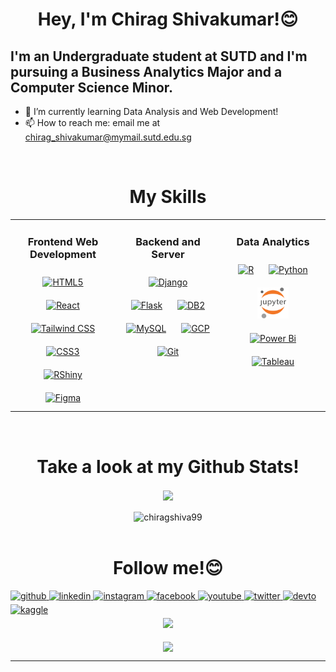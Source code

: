 # <div align="center"> Hey, I'm Chirag Shivakumar!😊  </div>

## I'm an Undergraduate student at SUTD and I'm pursuing a Business Analytics Major and a Computer Science Minor.
- 🌱 I’m currently learning Data Analysis and Web Development! 
- 📫 How to reach me: email me at chirag_shivakumar@mymail.sutd.edu.sg

<br/>  


# <div align="center">My Skills</div> 
<table><tr><td valign="top" width="33%">

### <div align="center">Frontend Web Development</div> 
<div align="center">  
<a href="https://en.wikipedia.org/wiki/HTML5" target="_blank"><img style="margin: 10px" src="https://profilinator.rishav.dev/skills-assets/html5-original-wordmark.svg" alt="HTML5" height="50" /></a>  
<a href="https://reactjs.org/" target="_blank"><img style="margin: 10px" src="https://profilinator.rishav.dev/skills-assets/react-original-wordmark.svg" alt="React" height="50" /></a>  
<a href="https://www.tailwindcss.com/" target="_blank"><img style="margin: 10px" src="https://profilinator.rishav.dev/skills-assets/tailwindcss.svg" alt="Tailwind CSS" height="50" /></a>  
<a href="https://www.w3schools.com/css/" target="_blank"><img style="margin: 10px" src="https://profilinator.rishav.dev/skills-assets/css3-original-wordmark.svg" alt="CSS3" height="50" /></a>  
<a href="https://shiny.rstudio.com/" target="_blank"><img style="margin: 10px" src="https://ericrayanderson.github.io/shinymaterial/img/shinyLogo.png" alt="RShiny" height="50" /></a> 
<a href="https://www.figma.com/" target="_blank"><img style="margin: 10px" src="https://profilinator.rishav.dev/skills-assets/figma-icon.svg" alt="Figma" height="50" /></a>  
</div>
</td><td valign="top" width="33%">


### <div align="center">Backend and Server</div> 
<div align="center">  
<a href="https://www.djangoproject.com/" target="_blank"><img style="margin: 10px" src="https://profilinator.rishav.dev/skills-assets/django-original.svg" alt="Django" height="50" /></a>  
<a href="https://flask.palletsprojects.com/" target="_blank"><img style="margin: 10px" src="https://profilinator.rishav.dev/skills-assets/flask.png" alt="Flask" height="50" /></a>  
<a href="https://www.ibm.com/products/db2" target="_blank"><img style="margin: 10px" src="https://www.db2tutorial.com/wp-content/uploads/2019/03/db2-tutorial.png" alt="DB2" height="50" /></a> 
<a href="https://www.mysql.com/" target="_blank"><img style="margin: 10px" src="https://profilinator.rishav.dev/skills-assets/mysql-original-wordmark.svg" alt="MySQL" height="50" /></a>  
<a href="https://cloud.google.com/" target="_blank"><img style="margin: 10px" src="https://profilinator.rishav.dev/skills-assets/google_cloud-icon.svg" alt="GCP" height="50" /></a>  
<a href="https://github.com/" target="_blank"><img style="margin: 10px" src="https://profilinator.rishav.dev/skills-assets/git-scm-icon.svg" alt="Git" height="50" /></a>  
</div>
</td><td valign="top" width="33%">


### <div align="center">Data Analytics</div> 
<div align="center">  
<a href="https://www.r-project.org/" target="_blank"><img style="margin: 10px" src="https://profilinator.rishav.dev/skills-assets/r.svg" alt="R" height="50" /></a>  
<a href="https://www.python.org/" target="_blank"><img style="margin: 10px" src="https://profilinator.rishav.dev/skills-assets/python-original.svg" alt="Python" height="50" /></a>  
<a href="https://jupyter.org/" target="_blank"><img style="margin: 10px" src="https://raw.githubusercontent.com/github/explore/80688e429a7d4ef2fca1e82350fe8e3517d3494d/topics/jupyter-notebook/jupyter-notebook.png" alt="JupyterNotebook" height="50" /></a> 
<a href="https://powerbi.microsoft.com/en-us/" target="_blank"><img style="margin: 10px" src="https://profilinator.rishav.dev/skills-assets/powerbi.png" alt="Power Bi" height="50" /></a>  
<a href="https://www.tableau.com/" target="_blank"><img style="margin: 10px" src="https://profilinator.rishav.dev/skills-assets/tableau.svg" alt="Tableau" height="50" /></a>  
</div>
</td></tr></table>  
<br/>  


# <div align="center">Take a look at my Github Stats!</div> 
<div align="center"><img src="https://github-readme-stats.vercel.app/api?username=chiragshiva99&show_icons=true&count_private=true&hide_border=true&theme=radical" align="center" /></div>   
<br/> 

<div align="center"><img src="https://github-readme-stats.vercel.app/api/top-langs?username=chiragshiva99&show_icons=true&locale=en&theme=radical" 
alt="chiragshiva99" align="center" /></div>  
<br/>  


# <div align="center">Follow me!😊</div> 
<a href="https://github.com/chiragshiva99" target="_blank">
<img src=https://img.shields.io/badge/github-%2324292e.svg?&style=for-the-badge&logo=github&logoColor=white alt=github style="margin-bottom: 5px;" />
</a>
<a href="https://linkedin.com/in/chirag-shivakumar" target="_blank">
<img src=https://img.shields.io/badge/linkedin-%231E77B5.svg?&style=for-the-badge&logo=linkedin&logoColor=white alt=linkedin style="margin-bottom: 5px;" />
</a>
<a href="https://instagram.com/chiragshiva___" target="_blank">
<img src=https://img.shields.io/badge/instagram-%23000000.svg?&style=for-the-badge&logo=instagram&logoColor=white alt=instagram style="margin-bottom: 5px;" />
</a>
<a href="https://www.facebook.com/chirag.shivakumar" target="_blank">
<img src=https://img.shields.io/badge/facebook-%232E87FB.svg?&style=for-the-badge&logo=facebook&logoColor=white alt=facebook style="margin-bottom: 5px;" />
</a>
<a href="https://www.youtube.com/user/chiragshivakumar" target="_blank">
<img src=https://img.shields.io/badge/youtube-%23EE4831.svg?&style=for-the-badge&logo=youtube&logoColor=white alt=youtube style="margin-bottom: 5px;" />
</a>  
<a href="https://twitter.com/ChiragShiva___" target="_blank">
<img src=https://img.shields.io/badge/twitter-%2300acee.svg?&style=for-the-badge&logo=twitter&logoColor=white alt=twitter style="margin-bottom: 5px;" />
</a>
<a href="https://dev.to/chiragshiva99" target="_blank">
<img src=https://img.shields.io/badge/dev.to-%2308090A.svg?&style=for-the-badge&logo=dev.to&logoColor=white alt=devto style="margin-bottom: 5px;" />
</a>
<a href="https://www.kaggle.com/chiragshiva99" target="_blank">
<img src=https://img.shields.io/badge/kaggle-%2344BAE8.svg?&style=for-the-badge&logo=kaggle&logoColor=white alt=kaggle style="margin-bottom: 5px;" />
</a>
<br/>  

<div align="center"><img src="https://spotify-github-profile.vercel.app/api/view?uid=21ctvxlnsdpu2lntenbycdcli&cover_image=true&theme=default&show_offline=false&background_color=121212" /></div>  
<br/>  

<div align="center">
<img src="https://komarev.com/ghpvc/?username=chiragshiva99&&style=flat-square" align="center" />
</div> 

----
